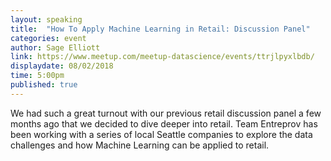 ```yaml
---
layout: speaking
title:  "How To Apply Machine Learning in Retail: Discussion Panel"
categories: event
author: Sage Elliott
link: https://www.meetup.com/meetup-datascience/events/ttrjlpyxlbdb/
displaydate: 08/02/2018 
time: 5:00pm
published: true
---
```


We had such a great turnout with our previous retail discussion panel a few months ago that we decided to dive deeper into retail. Team Entreprov has been working with a series of local Seattle companies to explore the data challenges and how Machine Learning can be applied to retail.